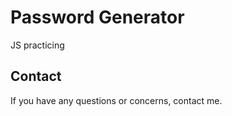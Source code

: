 # Password Generator

JS practicing

## Contact

If you have any questions or concerns, contact me.
